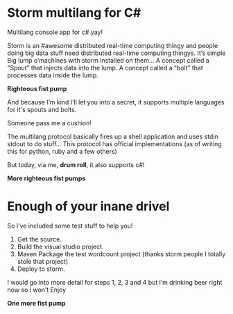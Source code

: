 Storm multilang for C#
====================
Multilang console app for c# yay!

Storm is an #awesome distributed real-time computing thingy and people doing big data stuff need distributed real-time computing thingys. 
It’s simple
Big lump o’machines with storm installed on them…
A concept called a “Spout” that injects data into the lump.
A concept called a “bolt” that processes data inside the lump.

**Righteous fist pump**

And because I’m kind I’ll let you into a secret, it supports multiple languages for it's spouts and bolts. 

Someone pass me a cushion!

The multilang protocol basically fires up a shell application and uses stdin stdout to do stuff…
This protocol has official implementations (as of writing this for python, ruby and a few others)

But today, via me, **drum roll**, it also supports c#!

**More righteous fist pumps**

Enough of your inane drivel 
====================
So I’ve included some test stuff to help you! 

1.	Get the source.
2.	Build the visual studio project.
3.	Maven Package the test wordcount project (thanks storm people I totally stole that project)
4.	Deploy to storm.

I would go into more detail for steps 1, 2, 3 and 4 but I’m drinking beer right now so I won’t
Enjoy

**One more fist pump**

